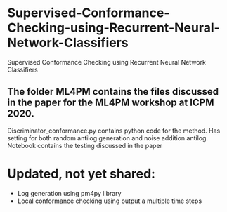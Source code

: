 # Supervised-Conformance-Checking-using-Recurrent-Neural-Network-Classifiers
Supervised Conformance Checking using Recurrent Neural Network Classifiers

## The folder ML4PM contains the files discussed in the paper for the ML4PM workshop at ICPM 2020.
Discriminator_conformance.py contains python code for the method. Has setting for both random antilog generation and noise addition antilog.
Notebook contains the testing discussed in the paper

# Updated, not yet shared:
- Log generation using pm4py library
- Local conformance checking using output a multiple time steps
